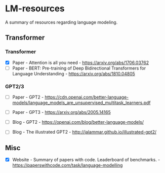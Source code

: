 # LM-resources
A summary of resources regarding language modeling.

## Transformer
### Transformer
- [x] Paper - Attention is all you need - https://arxiv.org/abs/1706.03762  
- [ ] Paper - BERT: Pre-training of Deep Bidirectional Transformers for Language Understanding - https://arxiv.org/abs/1810.04805

### GPT2/3
- [ ] Paper - GPT2 - https://cdn.openai.com/better-language-models/language_models_are_unsupervised_multitask_learners.pdf
- [ ] Paper - GPT3 - https://arxiv.org/abs/2005.14165
- [ ] Blog - GPT2 - https://openai.com/blog/better-language-models/
- [ ] Blog - The illustrated GPT2 - http://jalammar.github.io/illustrated-gpt2/


## Misc
- [x] Website - Summary of papers with code. Leaderboard of benchmarks. - https://paperswithcode.com/task/language-modelling

